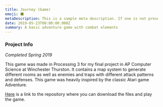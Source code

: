 ```yaml
---
title: Journey (Game)
emoji: ⬛
metaDescription: This is a sample meta description. If one is not present in your page/project's front matter, the default metadata.desciption will be used instead.
date: 2019-05-23T00:00:00.000Z
summary: A basic adventure game with combat elements
---
```


### Project Info

*Completed Spring 2019*

This game was made in Processing 3 for my final project in AP Computer Science at Winchester Thurston. It contains a map system to generate different rooms as well as enemies and traps with different attack patterns and defenses. This game was heavily inspired by the classic Atari game Adventure.

[Here](https://github.com/Jacob-Allebach/Journey_Game) is a link to the repository where you can download the files and play the game.
